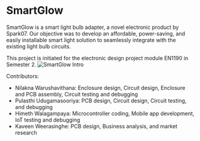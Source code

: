 # SmartGlow
SmartGlow is a smart light bulb adapter, a novel electronic product by Spark07. Our objective was to develop an affordable, power-saving, and easily installable smart light solution to seamlessly integrate with the existing light bulb circuits. 

This project is initiated for the electronic design project module EN1190 in Semester 2.
![SmartGlow Intro](https://github.com/user-attachments/assets/875167b3-449c-49d9-90f5-371bcf2afda6)

Contributors:

- Nilakna Warushavithana: Enclosure design, Circuit design, Enclosure and PCB assembly, Circuit testing and debugging
- Pulasthi Udugamasooriya: PCB design, Circuit design, Circuit testing, and debugging
- Himeth Walagampaya: Microcontroller coding, Mobile app development, IoT testing and debugging
- Kaveen Weerasinghe: PCB design, Business analysis, and market research

